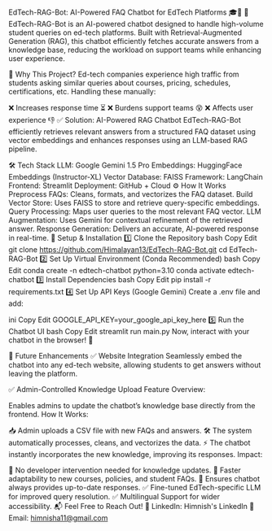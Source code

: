 EdTech-RAG-Bot: AI-Powered FAQ Chatbot for EdTech Platforms 🎓🤖
🚀 EdTech-RAG-Bot is an AI-powered chatbot designed to handle high-volume student queries on ed-tech platforms. Built with Retrieval-Augmented Generation (RAG), this chatbot efficiently fetches accurate answers from a knowledge base, reducing the workload on support teams while enhancing user experience.



🌟 Why This Project?
Ed-tech companies experience high traffic from students asking similar queries about courses, pricing, schedules, certifications, etc. Handling these manually:

❌ Increases response time ⏳
❌ Burdens support teams 😵
❌ Affects user experience 👎
✅ Solution: AI-Powered RAG Chatbot
EdTech-RAG-Bot efficiently retrieves relevant answers from a structured FAQ dataset using vector embeddings and enhances responses using an LLM-based RAG pipeline.

🛠️ Tech Stack
LLM: Google Gemini 1.5 Pro
Embeddings: HuggingFace Embeddings (Instructor-XL)
Vector Database: FAISS
Framework: LangChain
Frontend: Streamlit
Deployment: GitHub + Cloud
⚙️ How It Works
Preprocess FAQs: Cleans, formats, and vectorizes the FAQ dataset.
Build Vector Store: Uses FAISS to store and retrieve query-specific embeddings.
Query Processing: Maps user queries to the most relevant FAQ vector.
LLM Augmentation: Uses Gemini for contextual refinement of the retrieved answer.
Response Generation: Delivers an accurate, AI-powered response in real-time.
🚀 Setup & Installation
1️⃣ Clone the Repository
bash
Copy
Edit
git clone https://github.com/Himalayan13/EdTech-RAG-Bot.git
cd EdTech-RAG-Bot
2️⃣ Set Up Virtual Environment (Conda Recommended)
bash
Copy
Edit
conda create -n edtech-chatbot python=3.10
conda activate edtech-chatbot
3️⃣ Install Dependencies
bash
Copy
Edit
pip install -r requirements.txt
4️⃣ Set Up API Keys (Google Gemini)
Create a .env file and add:

ini
Copy
Edit
GOOGLE_API_KEY=your_google_api_key_here
5️⃣ Run the Chatbot UI
bash
Copy
Edit
streamlit run main.py
Now, interact with your chatbot in the browser! 🎉

🧪 Future Enhancements
✅ Website Integration
Seamlessly embed the chatbot into any ed-tech website, allowing students to get answers without leaving the platform.

✅ Admin-Controlled Knowledge Upload
Feature Overview:

Enables admins to update the chatbot’s knowledge base directly from the frontend.
How It Works:

📥 Admin uploads a CSV file with new FAQs and answers.
🛠️ The system automatically processes, cleans, and vectorizes the data.
⚡ The chatbot instantly incorporates the new knowledge, improving its responses.
Impact:

🚀 No developer intervention needed for knowledge updates.
🔄 Faster adaptability to new courses, policies, and student FAQs.
🎯 Ensures chatbot always provides up-to-date responses.
✅ Fine-tuned EdTech-specific LLM for improved query resolution.
✅ Multilingual Support for wider accessibility.
📬 Feel Free to Reach Out!
💼 LinkedIn: Himnish's LinkedIn
📧 Email: himnisha11@gmail.com


